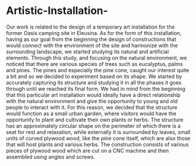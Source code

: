 # Artistic-Installation-
Our work is related to the design of a temporary art installation for the former Oasis camping site in Eleusina. As for the form of this installation, having as our goal from the beginning the design of constructions that would connect with the environment of the site and harmonize with the surrounding landscape, we started studying its natural and artificial elements. Through this study, and focusing on the natural environment, we noticed that there are various species of trees such as eucalyptus, palms and pines. The pines and especially the pine cone, caught our interest quite a bit and so we decided to experiment based on its shape. We started by accurately capturing its structure and studying it in all the phases it goes through until we reached its final form. We had in mind from the beginning that this particular art installation would ideally have a direct relationship with the natural environment and give the opportunity to young and old people to interact with it. For this reason, we decided that the structure would function as a small urban garden, where visitors would have the opportunity to plant and cultivate their own plants or herbs. The structure has an approximately circular shape on the perimeter of which there is a seat for rest and relaxation, while externally it is surrounded by leaves, small units of curved plywood wood, like the pine cone itself, which are also those that will host plants and various herbs. The construction consists of various pieces of plywood wood which are cut on a CNC machine and then assembled using angles and screws.
